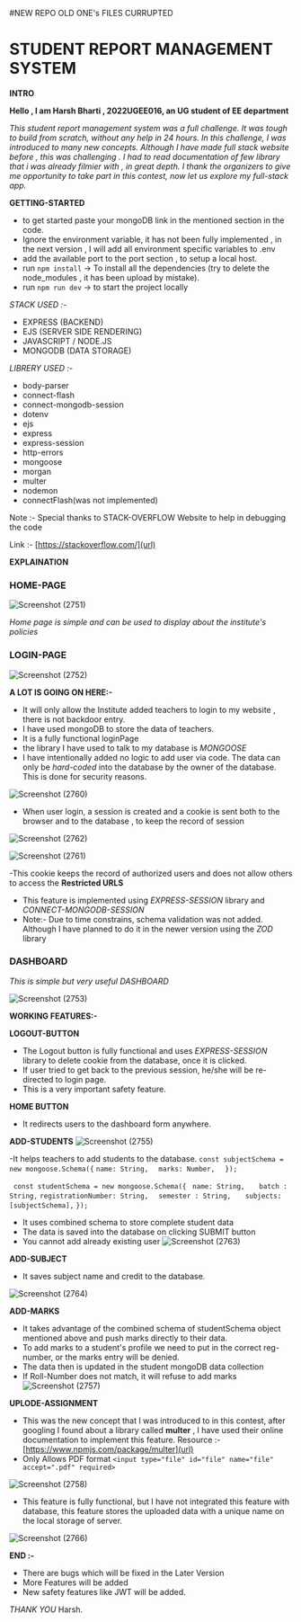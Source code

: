 #NEW REPO OLD ONE's FILES CURRUPTED


# STUDENT REPORT MANAGEMENT SYSTEM

**INTRO**

**Hello , I am Harsh Bharti , 2022UGEE016,  an UG student of EE department**

 *This student report management system was a full challenge. It was tough to build from scratch, without any help in 24 hours. In this challenge, I was introduced to many new concepts. Although I have made full stack website before , this was challenging . I had to read documentation of few library that i was already filmier  with , in great depth. I thank the organizers to give me opportunity to take part in this contest, now let us explore my full-stack app.*

**GETTING-STARTED**


- to get started paste your mongoDB link in the mentioned section in the code.
- Ignore the environment variable, it has not been fully implemented , in the next version , I will add all environment specific variables to .env
- add the available port to the port section , to setup a local host.
- run `npm install` -> To install all the dependencies (try to delete the node_modules , it has been upload by mistake).
- run `npm run dev` -> to start the project locally

_STACK USED :-_

- EXPRESS (BACKEND)
- EJS (SERVER SIDE RENDERING)
- JAVASCRIPT / NODE.JS
- MONGODB (DATA STORAGE)

_LIBRERY USED :-_

- body-parser
- connect-flash
- connect-mongodb-session
- dotenv
- ejs
- express
- express-session
- http-errors
- mongoose
- morgan 
- multer
- nodemon
- connectFlash(was not implemented)


Note :- Special thanks to STACK-OVERFLOW Website to help in debugging the code

Link :- [https://stackoverflow.com/](url)



**EXPLAINATION**


 ###  HOME-PAGE  
![Screenshot (2751)](https://github.com/HarshBharti2601/Web_Team_Hackthon/assets/155822945/b09dd00a-2584-4263-a04f-95f7e690b92d)

_Home page is simple and can be used to display about the institute's policies_

###  LOGIN-PAGE
![Screenshot (2752)](https://github.com/HarshBharti2601/Web_Team_Hackthon/assets/155822945/9dbd5b80-e181-459f-af4a-9d4176412b15)

**A LOT IS GOING ON HERE:-**

- It will only allow the Institute added teachers to login to my website , there is not backdoor entry.
- I have used mongoDB to store the data of teachers.
- It is a fully functional loginPage
- the library I have used to talk to my database is _MONGOOSE_ 
- I have intentionally added no logic to add user via code. The data can only be _hard-coded_  into the database by the owner of the database. This is done for security reasons.


![Screenshot (2760)](https://github.com/HarshBharti2601/Web_Team_Hackthon/assets/155822945/d0a92ec3-cb51-4337-8070-ddc628e5526e)

- When user login, a session is created and a cookie is sent both to the browser and to the database , to keep the record of session

![Screenshot (2762)](https://github.com/HarshBharti2601/Web_Team_Hackthon/assets/155822945/40482c46-f3a7-4c30-86f9-c6c840d9354e)

![Screenshot (2761)](https://github.com/HarshBharti2601/Web_Team_Hackthon/assets/155822945/758d2009-4c42-4a26-b45e-14e2b530346e)

-This cookie keeps the record of authorized users and does not allow others to access the **Restricted  URLS**
- This feature is implemented using _EXPRESS-SESSION_ library and _CONNECT-MONGODB-SESSION_
-  Note:- Due to time constrains, schema validation was not added. Although I have planned to do it in the newer version using the _ZOD_ library


### DASHBOARD
_This is simple but very useful DASHBOARD_


![Screenshot (2753)](https://github.com/HarshBharti2601/Web_Team_Hackthon/assets/155822945/28f637bd-ff1e-41ab-9acd-cb40e53cd791)

**WORKING FEATURES:-**

**LOGOUT-BUTTON** 

- The Logout button is fully functional and uses _EXPRESS-SESSION_ library to delete cookie from the database, once it is clicked.
- If user tried to get back to the previous session, he/she will be re-directed to login page. 
- This is a very important safety feature.

**HOME BUTTON**  
- It redirects users to the dashboard form anywhere. 

**ADD-STUDENTS**
![Screenshot (2755)](https://github.com/HarshBharti2601/Web_Team_Hackthon/assets/155822945/4ee30c82-ecd1-4fb5-af6a-1ad608c4735f)

-It helps teachers to add students to the database.
`const subjectSchema = new mongoose.Schema({`
    `name: String,`
  `  marks: Number,`
`  });`

 ` const studentSchema = new mongoose.Schema({`
   ` name: String,`
 `   batch : String,`
    `registrationNumber: String, `
   ` semester : String,`
 `   subjects: [subjectSchema],`
 ` }); `

- It uses combined schema to store complete student data
- The data is saved into the database on clicking SUBMIT button
- You cannot add already existing user
![Screenshot (2763)](https://github.com/HarshBharti2601/Web_Team_Hackthon/assets/155822945/5571ba1b-7dc1-4654-bef1-9440c0b00b57)

**ADD-SUBJECT**

- It saves subject name and credit to the database. 

![Screenshot (2764)](https://github.com/HarshBharti2601/Web_Team_Hackthon/assets/155822945/11ae9746-97bd-4daf-b408-6acafaa96a33)

**ADD-MARKS**

- It takes advantage of the combined schema of studentSchema object mentioned above  and push marks directly to their data.
- To add marks to a student's profile we need to put in the correct reg-number, or the marks entry will be denied.
-  The data then is updated in the student mongoDB data collection
-  If Roll-Number does not match, it will refuse to add marks
![Screenshot (2757)](https://github.com/HarshBharti2601/Web_Team_Hackthon/assets/155822945/e0545ddd-9f46-425d-9445-77b48a1886f3)


**UPLODE-ASSIGNMENT**

- This was the new concept that I was introduced to in this contest, after googling I found about a library called  **multer** , I have used their online documentation to implement this feature. 
Resource :- [https://www.npmjs.com/package/multer](url)
- Only Allows PDF format ` <input type="file" id="file" name="file" accept=".pdf" required>  `
  

![Screenshot (2758)](https://github.com/HarshBharti2601/Web_Team_Hackthon/assets/155822945/34f3e43d-517e-40dd-bccf-fe91556b71d4)

- This feature is fully functional, but I have not integrated this feature with database, this feature stores the uploaded data with a unique name on the local storage of server.

![Screenshot (2766)](https://github.com/HarshBharti2601/Web_Team_Hackthon/assets/155822945/83cfe994-78da-4131-bc72-3bb63d842e89)


**END :-**

- There are bugs which will be fixed in the Later Version 
- More Features will be added
- New safety features like JWT will be added.


_THANK YOU_ 
Harsh.




 





